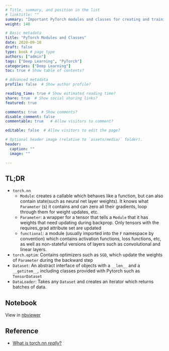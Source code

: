 ```yaml
---
# Title, summary, and position in the list
# linktitle: ""
summary: "Important PyTorch modules and classes for creating and training neural networks."
weight: 140

# Basic metadata
title: "PyTorch Modules and Classes"
date: 2020-09-10
draft: false
type: book # page type
authors: ["admin"]
tags: ["Deep Learning", "PyTorch"]
categories: ["Deep Learning"]
toc: true # Show table of contents?

# Advanced metadata
profile: false  # Show author profile?

reading_time: true # Show estimated reading time?
share: true  # Show social sharing links?
featured: true

comments: true  # Show comments?
disable_comment: false
commentable: true   # Allow visitors to comment?  

editable: false  # Allow visitors to edit the page?  

# Optional header image (relative to `assets/media/` folder).
header:
  caption: ""
  image: ""

---
```


## TL;DR

- `torch.nn`
  - `Module`: creates a callable which behaves like a function, but can also contain state(such as neural net layer weights). It knows what `Parameter` (s) it contains and can zero all their gradients, loop through them for weight updates, etc.
  - `Parameter`: a wrapper for a tensor that tells a `Module` that it has weights that need updating during backprop. Only tensors with the requires_grad attribute set are updated
  - `functional`: a module (usually imported into the `F` namespace by convention) which contains activation functions, loss functions, etc, as well as non-stateful versions of layers such as convolutional and linear layers.
- `torch.optim`: Contains optimizers such as `SGD`, which update the weights of `Parameter` during the backward step
- `Dataset`: An abstract interface of objects with a `__len__` and a `__getitem__`, including classes provided with Pytorch such as `TensorDataset`
- `DataLoader`: Takes any `Dataset` and creates an iterator which returns batches of data.

## Notebook

View in [nbviewer](https://nbviewer.jupyter.org/github/EckoTan0804/summay-pytorch/blob/master/pytorch-quick-start/06-what-is-torch_nn-exactly.ipynb)

## Reference

- [What is torch.nn *really*?](https://pytorch.org/tutorials/beginner/nn_tutorial.html#)